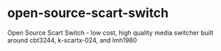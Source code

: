 # open-source-scart-switch
Open Source Scart Switch - low cost, high quality media switcher built around cbt3244, k-scartx-024, and lmh1980
